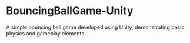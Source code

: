 # BouncingBallGame-Unity
A simple bouncing ball game developed using Unity, demonstrating basic physics and gameplay elements.
